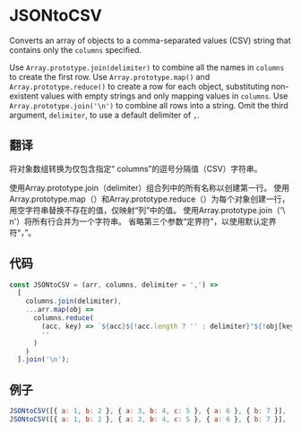 # JSONtoCSV

Converts an array of objects to a comma-separated values (CSV) string that contains only the `columns` specified.

Use `Array.prototype.join(delimiter)` to combine all the names in `columns` to create the first row.
Use `Array.prototype.map()` and `Array.prototype.reduce()` to create a row for each object, substituting non-existent values with empty strings and only mapping values in `columns`.
Use `Array.prototype.join('\n')` to combine all rows into a string.
Omit the third argument, `delimiter`, to use a default delimiter of `,`.

## 翻译

将对象数组转换为仅包含指定“ columns”的逗号分隔值（CSV）字符串。

使用Array.prototype.join（delimiter）组合列中的所有名称以创建第一行。
使用Array.prototype.map（）和Array.prototype.reduce（）为每个对象创建一行，用空字符串替换不存在的值，仅映射“列”中的值。
使用Array.prototype.join（'\ n'）将所有行合并为一个字符串。
省略第三个参数“定界符”，以使用默认定界符“，”。

## 代码

```js
const JSONtoCSV = (arr, columns, delimiter = ',') =>
  [
    columns.join(delimiter),
    ...arr.map(obj =>
      columns.reduce(
        (acc, key) => `${acc}${!acc.length ? '' : delimiter}"${!obj[key] ? '' : obj[key]}"`,
        ''
      )
    )
  ].join('\n');
```

## 例子

```js
JSONtoCSV([{ a: 1, b: 2 }, { a: 3, b: 4, c: 5 }, { a: 6 }, { b: 7 }], ['a', 'b']); // 'a,b\n"1","2"\n"3","4"\n"6",""\n"","7"'
JSONtoCSV([{ a: 1, b: 2 }, { a: 3, b: 4, c: 5 }, { a: 6 }, { b: 7 }], ['a', 'b'], ';'); // 'a;b\n"1";"2"\n"3";"4"\n"6";""\n"";"7"'
```
